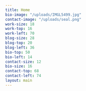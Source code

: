 ```yaml
---
title: Home
bio-image: "/uploads/IMGL5499.jpg"
contact-image: "/uploads/seal.png"
work-size: 18
work-top: 16
work-left: 70
blog-size: 28
blog-top: 20
blog-left: 36
bio-top: 50
bio-left: 14
contact-size: 12
bio-size: 16
contact-top: 68
contact-left: 74
layout: main
---
```


